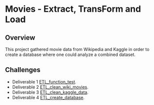 # Movies - Extract, TransForm and Load
## Overview 
This project gathered movie data from Wikipedia and Kaggle in order to create a database where one could analyze a combined dataset. 

## Challenges
- Deliverable 1 [ETL_function_test](https://github.com/juliacho22/Movies-ETL/blob/main/ETL_function_test.ipynb). 
- Deliverable 2 [ETL_clean_wiki_movies](https://github.com/juliacho22/Movies-ETL/blob/main/ETL_clean_wiki_movies.ipynb).
- Deliverable 3 [ETL_clean_kaggle_data](https://github.com/juliacho22/Movies-ETL/blob/main/ETL_clean_kaggle_data.ipynb).
- Deliverable 4 [ETL_create_database](https://github.com/juliacho22/Movies-ETL/blob/main/ETL_create_database.ipynb). 
